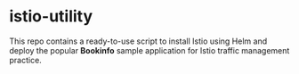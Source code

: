 # istio-utility
This repo contains a ready-to-use script to install Istio using Helm and deploy the popular **Bookinfo** sample application for Istio traffic management practice.
